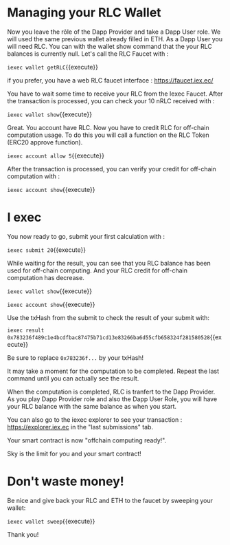 
# Managing your RLC Wallet
Now you leave the rôle of the Dapp Provider and take a Dapp User role.
We will used the same previous wallet already filled in ETH.
As a Dapp User you will need RLC.
You can with the wallet show command that the your RLC balances is currently null.
Let's call the RLC Faucet with :

`iexec wallet getRLC`{{execute}}

if you prefer, you have a web RLC faucet interface :
https://faucet.iex.ec/

You have to wait some time to receive your RLC from the Iexec Faucet.
After the transaction is processed, you can check your 10 nRLC received with :

`iexec wallet show`{{execute}}

Great. You account have RLC. Now you have to credit RLC for off-chain computation usage.
To do this you will call a function on the RLC Token (ERC20 approve function).

`iexec account allow 5`{{execute}}


After the transaction is processed, you can verify your credit for off-chain computation with :

`iexec account show`{{execute}}

# I exec
You now ready to go, submit your first calculation with :

`iexec submit 20`{{execute}}



While waiting for the result, you can see that you RLC balance has been used for off-chain computing.
And your RLC credit for off-chain computation has decrease.

`iexec wallet show`{{execute}}

`iexec account show`{{execute}}

Use the txHash from the submit to check the result of your submit with:

`iexec result 0x783236f489c1e4bcdfbac87475b71cd13e83266ba6d55cfb658324f281580528`{{execute}}

Be sure to replace `0x783236f...` by your txHash!  

It may take a moment for the computation to be completed. Repeat the last command until you can actually see the result.

When the computation is completed, RLC is tranfert to the Dapp Provider.
As you play Dapp Provider role and also the Dapp User Role, you will have your RLC balance with the same balance as when you start.

You can also go to the iexec explorer to see your transaction :
https://explorer.iex.ec in the "last submissions" tab.

Your smart contract is now "offchain computing ready!".

Sky is the limit for you and your smart contract!

# Don't waste money!
Be nice and give back your RLC and ETH to the faucet by sweeping your wallet:

`iexec wallet sweep`{{execute}}

Thank you!

